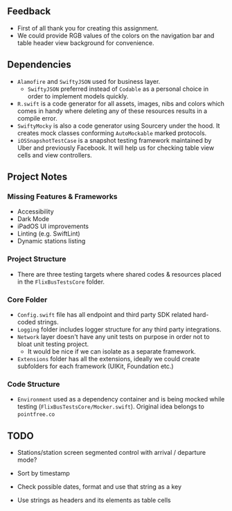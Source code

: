 ## Feedback

- First of all thank you for creating this assignment.
- We could provide RGB values of the colors on the navigation bar and table header view background for convenience.

## Dependencies

- `Alamofire` and `SwiftyJSON` used for business layer.
    - `SwiftyJSON` preferred instead of `Codable` as a personal choice in order to implement models quickly.
- `R.swift` is a code generator for all assets, images, nibs and colors which comes in handy where deleting any of these resources results in a compile error.
- `SwiftyMocky` is also a code generator using Sourcery under the hood. It creates mock classes conforming `AutoMockable` marked protocols.
- `iOSSnapshotTestCase` is a snapshot testing framework maintained by Uber and previously Facebook. It will help us for checking table view cells and view controllers. 

## Project Notes

### Missing Features & Frameworks

- Accessibility
- Dark Mode
- iPadOS UI improvements
- Linting (e.g. SwiftLint)
- Dynamic stations listing

### Project Structure

- There are three testing targets where shared codes & resources placed in the `FlixBusTestsCore` folder.

### Core Folder

- `Config.swift` file has all endpoint and third party SDK related hard-coded strings.
- `Logging` folder includes logger structure for any third party integrations.
- `Network` layer doesn't have any unit tests on purpose in order not to bloat unit testing project. 
    - It would be nice if we can isolate as a separate framework. 
- `Extensions` folder has all the extensions, ideally we could create subfolders for each framework (UIKit, Foundation etc.)

### Code Structure

- `Environment` used as a dependency container and is being mocked while testing (`FlixBusTestsCore/Mocker.swift`). Original idea belongs to `pointfree.co`

## TODO

- Stations/station screen segmented control with arrival / departure mode?

- Sort by timestamp
- Check possible dates, format and use that string as a key
- Use strings as headers and its elements as table cells
